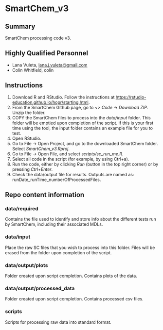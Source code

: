 # SmartChem_v3

## Summary

SmartChem processing code v3.

## Highly Qualified Personnel

- Lana Vuleta, lana.j.vuleta@gmail.com
- Colin Whitfield, colin

## Instructions

 1) Download R and RStudio. Follow the instructions at https://rstudio-education.github.io/hopr/starting.html.
 2) From the SmartChem Github page, go to *<> Code* -> *Download ZIP*. Unzip the folder.
 3) COPY the SmartChem files to process into the *data/input* folder. This folder will be emptied upon completion of the script. If this is your first time using the tool, the input folder contains an example file for you to test.
 4) Open RStudio.
 5) Go to File -> Open Project, and go to the downloaded SmartChem folder. Select *SmartChem_v3.Rproj*.
 6) Go to File -> Open File, and select *scripts/sc_run_me.R*.
 7) Select all code in the script (for example, by using Ctrl+a).
 8) Run the code, either by clicking *Run* (button in the top right corner) or by pressing *Ctrl+Enter*.
 9) Check the data/output file for results. Outputs are named as: runDate_runTime_numberOfProcessedFiles.

## Repo content information

### data/required

Contains the file used to identify and store info about the different tests run by SmartChem, including their associated MDLs.

### data/input

Place the raw SC files that you wish to process into this folder. Files will be erased from the folder upon completion of the script.

### data/output/plots

Folder created upon script completion. Contains plots of the data.

### data/output/processed_data

Folder created upon script completion. Contains processed csv files.

### scripts

Scripts for processing raw data into standard format.


